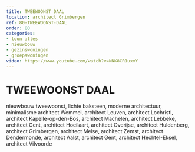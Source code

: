 ```yaml
---
title: TWEEWOONST DAAL
location: architect Grimbergen
ref: 80-TWEEWOONST-DAAL
order: 80
categories:
- toon alles
- nieuwbouw
- gezinswoningen
- groepswoningen
video: https://www.youtube.com/watch?v=NNK8CR1uxxY
---
```

# TWEEWOONST DAAL

nieuwbouw tweewoonst, lichte baksteen, moderne architectuur, minimalisme
architect Wemmel, architect Leuven, architect Lochristi, architect Kapelle-op-den-Bos, architect Machelen, architect Lebbeke, architect Gent, architect Hoeilaart, architect Overijse, architect Huldenberg, architect Grimbergen, architect Meise, architect Zemst, architect Dendermonde, architect Aalst, architect Gent, architect Hechtel-Eksel, architect Vilvoorde